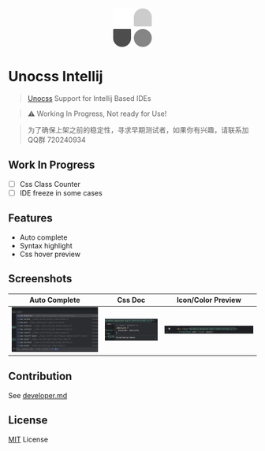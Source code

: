 <p align="center">
    <img src="docs/logo.svg" style="width: 5rem; height: 5rem"/>
</p>

# Unocss Intellij

> <a href="https://github.com/unocss/unocss">Unocss</a> Support for Intellij Based IDEs

> ⚠ Working In Progress, Not ready for Use!

> 为了确保上架之前的稳定性，寻求早期测试者，如果你有兴趣，请联系加QQ群 720240934

## Work In Progress
- [ ] Css Class Counter
- [ ] IDE freeze in some cases

## Features

- Auto complete
- Syntax highlight
- Css hover preview

## Screenshots

| Auto Complete                               | Css Doc                                        | Icon/Color Preview                            |
|---------------------------------------------|------------------------------------------------|-----------------------------------------------|
| <img src="docs/screenshots/completion.png"> | <img src="docs/screenshots/documentation.png"> | <img src="docs/screenshots/highlighting.png"> |

## Contribution

See [developer.md](docs/developer.md)

## License

[MIT](LICENSE) License